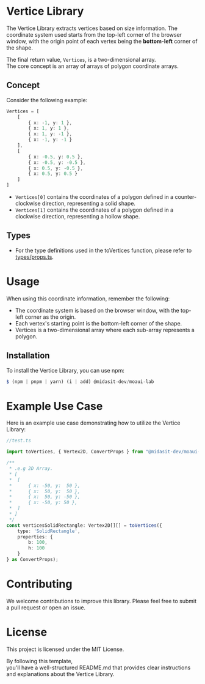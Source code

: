 # Vertice Library

The Vertice Library extracts vertices based on size information. The coordinate system used starts from the top-left corner of the browser window, with the origin point of each vertex being the **bottom-left** corner of the shape.

The final return value, `Vertices`, is a two-dimensional array.  
The core concept is an array of arrays of polygon coordinate arrays.

## Concept

Consider the following example:

```typescript
Vertices = [
    [
        { x: -1, y: 1 },
        { x: 1, y: 1 },
        { x: 1, y: -1 },
        { x: -1, y: -1 }
    ],
    [
        { x: -0.5, y: 0.5 },
        { x: -0.5, y: -0.5 },
        { x: 0.5, y: -0.5 },
        { x: 0.5, y: 0.5 }
    ]
]
```

- `Vertices[0]` contains the coordinates of a polygon defined in a counter-clockwise direction, representing a solid shape.  
- `Vertices[1]` contains the coordinates of a polygon defined in a clockwise direction, representing a hollow shape.

## Types

- For the type definitions used in the toVertices function, please refer to [types/props.ts](./types/props.ts).

# Usage

When using this coordinate information, remember the following:

- The coordinate system is based on the browser window, with the top-left corner as the origin.
- Each vertex's starting point is the bottom-left corner of the shape.
- Vertices is a two-dimensional array where each sub-array represents a polygon.

## Installation

To install the Vertice Library, you can use npm:

```typescript
$ (npm | pnpm | yarn) (i | add) @midasit-dev/moaui-lab
```

# Example Use Case

Here is an example use case demonstrating how to utilize the Vertice Library:

```typescript
//test.ts

import toVertices, { Vertex2D, ConvertProps } from "@midasit-dev/moaui-lab/Vertices";

/**
 * .e.g 2D Array.
 * [
 * 	[
 * 		{ x: -50, y:  50 },
 * 		{ x:  50, y:  50 },
 * 		{ x:  50, y: -50 },
 * 		{ x: -50, y: 50 },
 * 	]
 * ]
 */
const verticesSolidRectangle: Vertex2D[][] = toVertices({
	type: 'SolidRectangle',
	properties: {
		b: 100,
		h: 100
	}
} as ConvertProps);
```

# Contributing

We welcome contributions to improve this library. Please feel free to submit a pull request or open an issue.

# License

This project is licensed under the MIT License.

By following this template,  
you'll have a well-structured README.md that provides clear instructions and explanations about the Vertice Library.

